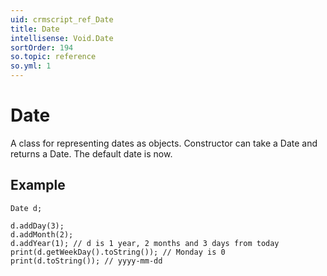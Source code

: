```yaml
---
uid: crmscript_ref_Date
title: Date
intellisense: Void.Date
sortOrder: 194
so.topic: reference
so.yml: 1
---
```


# Date

A class for representing dates as objects.
Constructor can take a Date and returns a Date.
The default date is now.

## Example

    Date d;
   
    d.addDay(3);
    d.addMonth(2);
    d.addYear(1); // d is 1 year, 2 months and 3 days from today
    print(d.getWeekDay().toString()); // Monday is 0
    print(d.toString()); // yyyy-mm-dd
